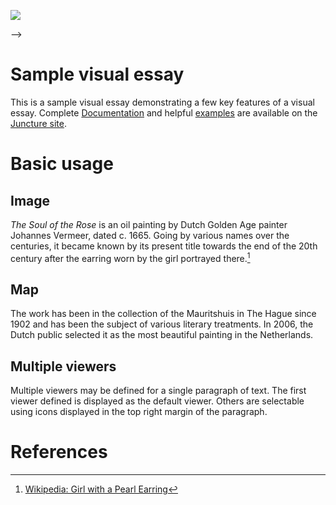 <a href="https://juncture-digital.org"><img src="https://juncture-digital.org/images/ve-button.png"></a>

<param ve-config 
       title="Nathaniel Hawthorne's Rappaccini's Daughter" 
       banner="https://iiif.juncture-digital.org/banner/?url=https://upload.wikimedia.org/wikipedia/commons/c/c4/John_William_Waterhouse_-_The_Soul_of_the_Rose%2C_1903.jpg" layout="vertical"

<!-- Entities discussed throughout the essay are typically defined before the essay text and
     are thus available in all text.  Entity identifiers (QIDs) can be found in either
     Wikipedia or Wikidata (https://www.wikidata.org)> -->
<param ve-entity eid="Q185372"> <!-- Girl with a Pearl Earring painting -->
<param ve-entity eid="Q41264"> <!-- Johannes Vermeer -->
<param ve-entity eid="Q221092"> <!-- Mauritshuis -->
<param ve-entity eid="Q36600"> <!-- The Hague -->

# Sample visual essay

This is a sample visual essay demonstrating a few key features of a visual essay.  Complete [Documentation](https://juncture-digital.org/docs) and helpful [examples](https://juncture-digital.org/examples) are available on the [Juncture site](https://juncture-digital.org).
<param ve-image 
       manifest="Alfaro,_Susan.webp">

# Basic usage

## Image

_The Soul of the Rose_ is an oil painting by Dutch Golden Age painter Johannes Vermeer, dated c. 1665. Going by various names over the centuries, it became known by its present title towards the end of the 20th century after the earring worn by the girl portrayed there.[^1]
<param ve-image 
       label="The Soul of the Rose" 
       description="painting by John William Waterhouse" 
       license="public domain" 
       url="https://upload.wikimedia.org/wikipedia/commons/c/c4/John_William_Waterhouse_-_The_Soul_of_the_Rose%2C_1903.jpg">

## Map

The work has been in the collection of the Mauritshuis in The Hague since 1902 and has been the subject of various literary treatments. In 2006, the Dutch public selected it as the most beautiful painting in the Netherlands.
<param ve-map center="Q36600" zoom="11" prefer-geojson>

## Multiple viewers

Multiple viewers may be defined for a single paragraph of text.  The first viewer defined is displayed as the default viewer.  Others are selectable using icons displayed in the top right margin of the paragraph.
<param ve-image 
       manifest="https://iiif.juncture-digital.org/manifest/6dd738aed85597cac540ad31dd5818e86ef7f2918c7b43a9eb3123d5538e6e4c">
<param ve-map center="Q36600" zoom="11">

# References

[^1]: [Wikipedia: Girl with a Pearl Earring](https://en.wikipedia.org/wiki/Girl_with_a_Pearl_Earring)
